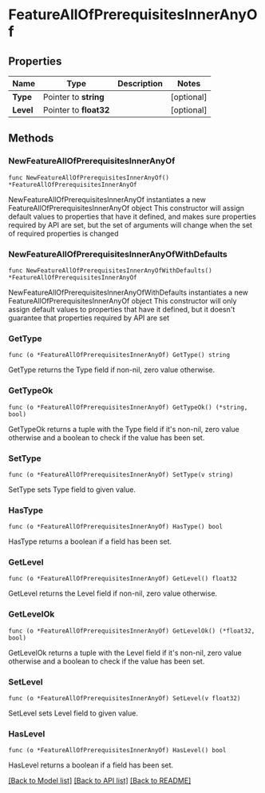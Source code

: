 # FeatureAllOfPrerequisitesInnerAnyOf

## Properties

Name | Type | Description | Notes
------------ | ------------- | ------------- | -------------
**Type** | Pointer to **string** |  | [optional] 
**Level** | Pointer to **float32** |  | [optional] 

## Methods

### NewFeatureAllOfPrerequisitesInnerAnyOf

`func NewFeatureAllOfPrerequisitesInnerAnyOf() *FeatureAllOfPrerequisitesInnerAnyOf`

NewFeatureAllOfPrerequisitesInnerAnyOf instantiates a new FeatureAllOfPrerequisitesInnerAnyOf object
This constructor will assign default values to properties that have it defined,
and makes sure properties required by API are set, but the set of arguments
will change when the set of required properties is changed

### NewFeatureAllOfPrerequisitesInnerAnyOfWithDefaults

`func NewFeatureAllOfPrerequisitesInnerAnyOfWithDefaults() *FeatureAllOfPrerequisitesInnerAnyOf`

NewFeatureAllOfPrerequisitesInnerAnyOfWithDefaults instantiates a new FeatureAllOfPrerequisitesInnerAnyOf object
This constructor will only assign default values to properties that have it defined,
but it doesn't guarantee that properties required by API are set

### GetType

`func (o *FeatureAllOfPrerequisitesInnerAnyOf) GetType() string`

GetType returns the Type field if non-nil, zero value otherwise.

### GetTypeOk

`func (o *FeatureAllOfPrerequisitesInnerAnyOf) GetTypeOk() (*string, bool)`

GetTypeOk returns a tuple with the Type field if it's non-nil, zero value otherwise
and a boolean to check if the value has been set.

### SetType

`func (o *FeatureAllOfPrerequisitesInnerAnyOf) SetType(v string)`

SetType sets Type field to given value.

### HasType

`func (o *FeatureAllOfPrerequisitesInnerAnyOf) HasType() bool`

HasType returns a boolean if a field has been set.

### GetLevel

`func (o *FeatureAllOfPrerequisitesInnerAnyOf) GetLevel() float32`

GetLevel returns the Level field if non-nil, zero value otherwise.

### GetLevelOk

`func (o *FeatureAllOfPrerequisitesInnerAnyOf) GetLevelOk() (*float32, bool)`

GetLevelOk returns a tuple with the Level field if it's non-nil, zero value otherwise
and a boolean to check if the value has been set.

### SetLevel

`func (o *FeatureAllOfPrerequisitesInnerAnyOf) SetLevel(v float32)`

SetLevel sets Level field to given value.

### HasLevel

`func (o *FeatureAllOfPrerequisitesInnerAnyOf) HasLevel() bool`

HasLevel returns a boolean if a field has been set.


[[Back to Model list]](../README.md#documentation-for-models) [[Back to API list]](../README.md#documentation-for-api-endpoints) [[Back to README]](../README.md)


